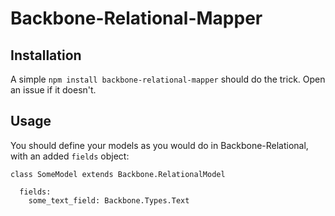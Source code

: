 Backbone-Relational-Mapper
==========================

Installation
------------

A simple `npm install backbone-relational-mapper` should do the trick. Open an issue if it doesn't.

Usage
-----

You should define your models as you would do in Backbone-Relational, with an added `fields` object:

    class SomeModel extends Backbone.RelationalModel

      fields:
        some_text_field: Backbone.Types.Text
